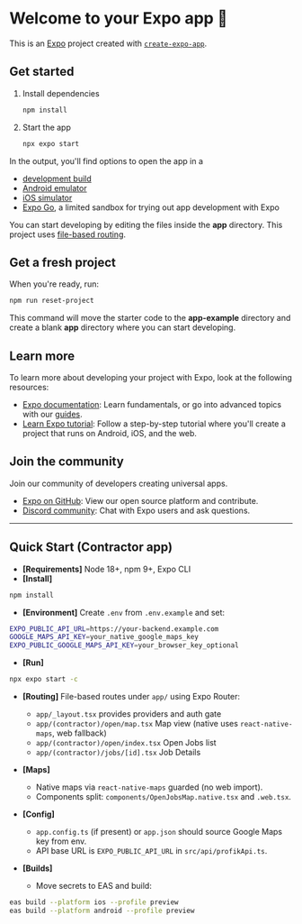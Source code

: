 # Welcome to your Expo app 👋

This is an [Expo](https://expo.dev) project created with [`create-expo-app`](https://www.npmjs.com/package/create-expo-app).

## Get started

1. Install dependencies

   ```bash
   npm install
   ```

2. Start the app

   ```bash
   npx expo start
   ```

In the output, you'll find options to open the app in a

- [development build](https://docs.expo.dev/develop/development-builds/introduction/)
- [Android emulator](https://docs.expo.dev/workflow/android-studio-emulator/)
- [iOS simulator](https://docs.expo.dev/workflow/ios-simulator/)
- [Expo Go](https://expo.dev/go), a limited sandbox for trying out app development with Expo

You can start developing by editing the files inside the **app** directory. This project uses [file-based routing](https://docs.expo.dev/router/introduction).

## Get a fresh project

When you're ready, run:

```bash
npm run reset-project
```

This command will move the starter code to the **app-example** directory and create a blank **app** directory where you can start developing.

## Learn more

To learn more about developing your project with Expo, look at the following resources:

- [Expo documentation](https://docs.expo.dev/): Learn fundamentals, or go into advanced topics with our [guides](https://docs.expo.dev/guides).
- [Learn Expo tutorial](https://docs.expo.dev/tutorial/introduction/): Follow a step-by-step tutorial where you'll create a project that runs on Android, iOS, and the web.

## Join the community

Join our community of developers creating universal apps.

- [Expo on GitHub](https://github.com/expo/expo): View our open source platform and contribute.
- [Discord community](https://chat.expo.dev): Chat with Expo users and ask questions.

---

## Quick Start (Contractor app)

- **[Requirements]** Node 18+, npm 9+, Expo CLI
- **[Install]**

```bash
npm install
```

- **[Environment]** Create `.env` from `.env.example` and set:

```bash
EXPO_PUBLIC_API_URL=https://your-backend.example.com
GOOGLE_MAPS_API_KEY=your_native_google_maps_key
EXPO_PUBLIC_GOOGLE_MAPS_API_KEY=your_browser_key_optional
```

- **[Run]**

```bash
npx expo start -c
```

- **[Routing]** File-based routes under `app/` using Expo Router:

  - `app/_layout.tsx` provides providers and auth gate
  - `app/(contractor)/open/map.tsx` Map view (native uses `react-native-maps`, web fallback)
  - `app/(contractor)/open/index.tsx` Open Jobs list
  - `app/(contractor)/jobs/[id].tsx` Job Details

- **[Maps]**

  - Native maps via `react-native-maps` guarded (no web import).
  - Components split: `components/OpenJobsMap.native.tsx` and `.web.tsx`.

- **[Config]**

  - `app.config.ts` (if present) or `app.json` should source Google Maps key from env.
  - API base URL is `EXPO_PUBLIC_API_URL` in `src/api/profikApi.ts`.

- **[Builds]**

  - Move secrets to EAS and build:

```bash
eas build --platform ios --profile preview
eas build --platform android --profile preview
